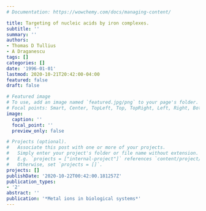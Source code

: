```yaml
---
# Documentation: https://wowchemy.com/docs/managing-content/

title: Targeting of nucleic acids by iron complexes.
subtitle: ''
summary: ''
authors:
- Thomas D Tullius
- A Draganescu
tags: []
categories: []
date: '1996-01-01'
lastmod: 2020-10-21T20:42:00-04:00
featured: false
draft: false

# Featured image
# To use, add an image named `featured.jpg/png` to your page's folder.
# Focal points: Smart, Center, TopLeft, Top, TopRight, Left, Right, BottomLeft, Bottom, BottomRight.
image:
  caption: ''
  focal_point: ''
  preview_only: false

# Projects (optional).
#   Associate this post with one or more of your projects.
#   Simply enter your project's folder or file name without extension.
#   E.g. `projects = ["internal-project"]` references `content/project/deep-learning/index.md`.
#   Otherwise, set `projects = []`.
projects: []
publishDate: '2020-10-22T00:42:00.181257Z'
publication_types:
- '2'
abstract: ''
publication: '*Metal ions in biological systems*'
---
```

